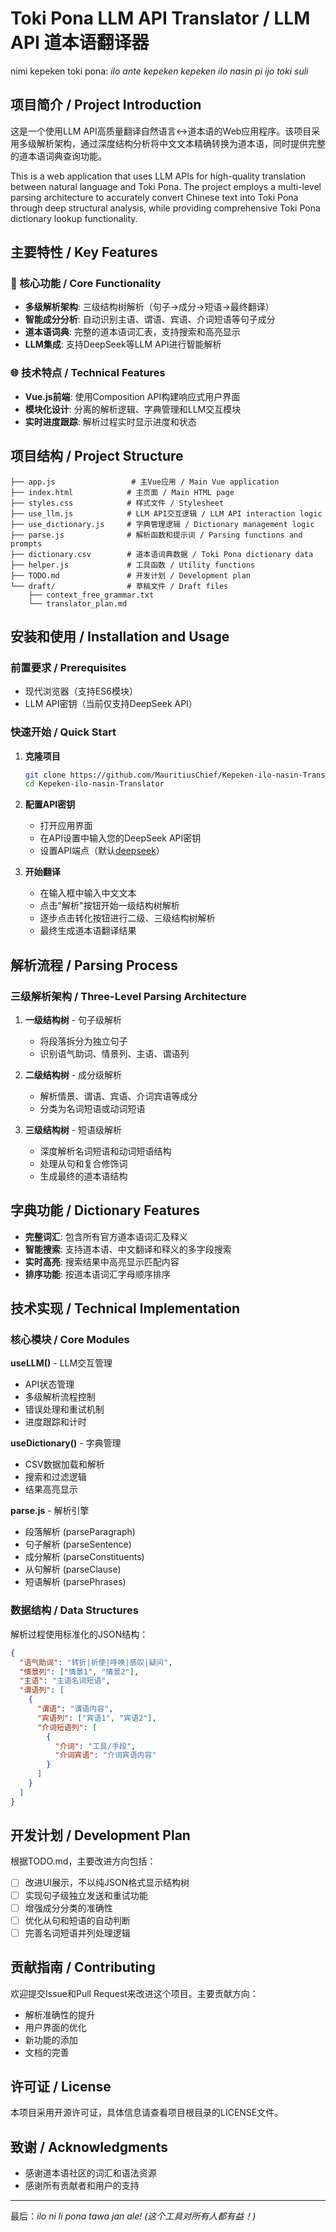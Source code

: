 # Toki Pona LLM API Translator / LLM API 道本语翻译器

nimi kepeken toki pona: *ilo ante kepeken kepeken ilo nasin pi ijo toki suli*

## 项目简介 / Project Introduction

这是一个使用LLM API高质量翻译自然语言↔道本语的Web应用程序。该项目采用多级解析架构，通过深度结构分析将中文文本精确转换为道本语，同时提供完整的道本语词典查询功能。

This is a web application that uses LLM APIs for high-quality translation between natural language and Toki Pona. The project employs a multi-level parsing architecture to accurately convert Chinese text into Toki Pona through deep structural analysis, while providing comprehensive Toki Pona dictionary lookup functionality.

## 主要特性 / Key Features

### 🔧 核心功能 / Core Functionality

- **多级解析架构**: 三级结构树解析（句子→成分→短语→最终翻译）
- **智能成分分析**: 自动识别主语、谓语、宾语、介词短语等句子成分
- **道本语词典**: 完整的道本语词汇表，支持搜索和高亮显示
- **LLM集成**: 支持DeepSeek等LLM API进行智能解析

### 🌐 技术特点 / Technical Features

- **Vue.js前端**: 使用Composition API构建响应式用户界面
- **模块化设计**: 分离的解析逻辑、字典管理和LLM交互模块
- **实时进度跟踪**: 解析过程实时显示进度和状态

## 项目结构 / Project Structure

```text
├── app.js                 # 主Vue应用 / Main Vue application
├── index.html            # 主页面 / Main HTML page
├── styles.css            # 样式文件 / Stylesheet
├── use_llm.js            # LLM API交互逻辑 / LLM API interaction logic
├── use_dictionary.js     # 字典管理逻辑 / Dictionary management logic
├── parse.js              # 解析函数和提示词 / Parsing functions and prompts
├── dictionary.csv        # 道本语词典数据 / Toki Pona dictionary data
├── helper.js             # 工具函数 / Utility functions
├── TODO.md               # 开发计划 / Development plan
└── draft/                # 草稿文件 / Draft files
    ├── context_free_grammar.txt
    └── translator_plan.md
```

## 安装和使用 / Installation and Usage

### 前置要求 / Prerequisites

- 现代浏览器（支持ES6模块）
- LLM API密钥（当前仅支持DeepSeek API）

### 快速开始 / Quick Start

1. **克隆项目**

   ```bash
   git clone https://github.com/MauritiusChief/Kepeken-ilo-nasin-Translator.git
   cd Kepeken-ilo-nasin-Translator
   ```

2. **配置API密钥**
   - 打开应用界面
   - 在API设置中输入您的DeepSeek API密钥
   - 设置API端点（默认[deepseek](https://api.deepseek.com/chat/completions)）

3. **开始翻译**
   - 在输入框中输入中文文本
   - 点击"解析"按钮开始一级结构树解析
   - 逐步点击转化按钮进行二级、三级结构树解析
   - 最终生成道本语翻译结果

## 解析流程 / Parsing Process

### 三级解析架构 / Three-Level Parsing Architecture

1. **一级结构树** - 句子级解析
   - 将段落拆分为独立句子
   - 识别语气助词、情景列、主语、谓语列

2. **二级结构树** - 成分级解析
   - 解析情景、谓语、宾语、介词宾语等成分
   - 分类为名词短语或动词短语

3. **三级结构树** - 短语级解析
   - 深度解析名词短语和动词短语结构
   - 处理从句和复合修饰词
   - 生成最终的道本语结构

## 字典功能 / Dictionary Features

- **完整词汇**: 包含所有官方道本语词汇及释义
- **智能搜索**: 支持道本语、中文翻译和释义的多字段搜索
- **实时高亮**: 搜索结果中高亮显示匹配内容
- **排序功能**: 按道本语词汇字母顺序排序

## 技术实现 / Technical Implementation

### 核心模块 / Core Modules

**useLLM()** - LLM交互管理

- API状态管理
- 多级解析流程控制
- 错误处理和重试机制
- 进度跟踪和计时

**useDictionary()** - 字典管理

- CSV数据加载和解析
- 搜索和过滤逻辑
- 结果高亮显示

**parse.js** - 解析引擎

- 段落解析 (parseParagraph)
- 句子解析 (parseSentence)
- 成分解析 (parseConstituents)
- 从句解析 (parseClause)
- 短语解析 (parsePhrases)

### 数据结构 / Data Structures

解析过程使用标准化的JSON结构：

```json
{
  "语气助词": "转折|祈使|呼唤|感叹|疑问",
  "情景列": ["情景1", "情景2"],
  "主语": "主语名词短语",
  "谓语列": [
    {
      "谓语": "谓语内容",
      "宾语列": ["宾语1", "宾语2"],
      "介词短语列": [
        {
          "介词": "工具/手段",
          "介词宾语": "介词宾语内容"
        }
      ]
    }
  ]
}
```

## 开发计划 / Development Plan

根据TODO.md，主要改进方向包括：

- [ ] 改进UI展示，不以纯JSON格式显示结构树
- [ ] 实现句子级独立发送和重试功能
- [ ] 增强成分分类的准确性
- [ ] 优化从句和短语的自动判断
- [ ] 完善名词短语并列处理逻辑

## 贡献指南 / Contributing

欢迎提交Issue和Pull Request来改进这个项目。主要贡献方向：

- 解析准确性的提升
- 用户界面的优化
- 新功能的添加
- 文档的完善

## 许可证 / License

本项目采用开源许可证，具体信息请查看项目根目录的LICENSE文件。

## 致谢 / Acknowledgments

- 感谢道本语社区的词汇和语法资源
- 感谢所有贡献者和用户的支持

---

最后：*ilo ni li pona tawa jan ale! (这个工具对所有人都有益！)*
